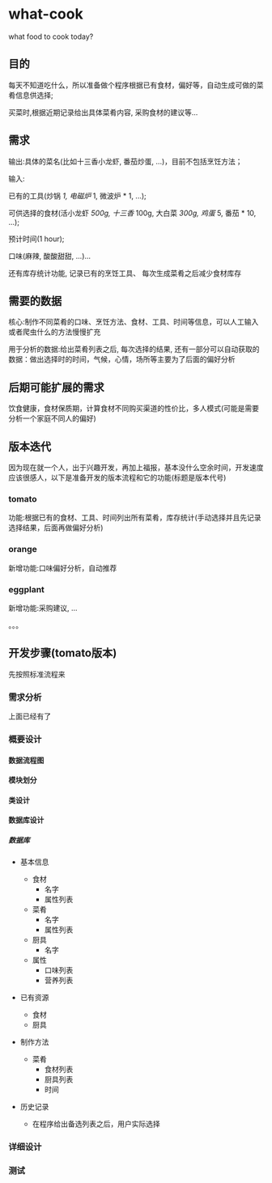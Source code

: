 <!--
 * @Description: Readme文件
 * @Author: taowentao
 * @Date: 2020-08-29 14:17:02
 * @LastEditors: taowentao
 * @LastEditTime: 2020-10-02 14:34:36
-->

# what-cook

what food to cook today?

## 目的

每天不知道吃什么，所以准备做个程序根据已有食材，偏好等，自动生成可做的菜肴信息供选择;

买菜时,根据近期记录给出具体菜肴内容, 采购食材的建议等...

## 需求

输出:具体的菜名(比如十三香小龙虾, 番茄炒蛋, ...)，目前不包括烹饪方法；

输入:

已有的工具(炒锅 *1, 电磁炉* 1, 微波炉 * 1, ...);

可供选择的食材(活小龙虾 *500g, 十三香* 100g, 大白菜 *300g, 鸡蛋* 5, 番茄 * 10, ...);

预计时间(1 hour);

口味(麻辣, 酸酸甜甜, ...)...

还有库存统计功能, 记录已有的烹饪工具、 每次生成菜肴之后减少食材库存

## 需要的数据

核心:制作不同菜肴的口味、烹饪方法、食材、工具、时间等信息，可以人工输入或者爬虫什么的方法慢慢扩充

用于分析的数据:给出菜肴列表之后, 每次选择的结果, 还有一部分可以自动获取的数据：做出选择时的时间，气候，心情，场所等主要为了后面的偏好分析

## 后期可能扩展的需求

饮食健康，食材保质期，计算食材不同购买渠道的性价比，多人模式(可能是需要分析一个家庭不同人的偏好)

## 版本迭代

因为现在就一个人，出于兴趣开发，再加上福报，基本没什么空余时间，开发速度应该很感人，以下是准备开发的版本流程和它的功能(标题是版本代号)

### tomato

功能:根据已有的食材、工具、时间列出所有菜肴，库存统计(手动选择并且先记录选择结果，后面再做偏好分析)

### orange

新增功能:口味偏好分析，自动推荐

### eggplant

新增功能:采购建议, ...

。。。

## 开发步骤(tomato版本)

先按照标准流程来

### 需求分析

上面已经有了

### 概要设计

#### 数据流程图

#### 模块划分

#### 类设计

#### 数据库设计

##### 数据库

+ 基本信息
  + 食材
    + 名字
    + 属性列表
  + 菜肴
    + 名字
    + 属性列表
  + 厨具
    + 名字
  + 属性
    + 口味列表
    + 营养列表

+ 已有资源
  + 食材
  + 厨具

+ 制作方法
  + 菜肴
    + 食材列表
    + 厨具列表
    + 时间

+ 历史记录
  + 在程序给出备选列表之后，用户实际选择

### 详细设计

### 测试
